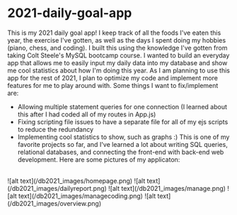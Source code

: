 # 2021-daily-goal-app
This is my 2021 daily goal app! I keep track of all the foods I've eaten this year, the exercise I've gotten, as well as the days I spent doing my hobbies (piano, chess, and coding). I built this using the knowledge I've gotten from taking Colt Steele's MySQL bootcamp course. I wanted to build an everyday app that allows me to easily input my daily data into my database and show me cool statistics about how I'm doing this year.
As I am planning to use this app for the rest of 2021, I plan to optimize my code and implement more features for me to play around with. Some things I want to fix/implement are:
  - Allowing multiple statement queries for one connection (I learned about this after I had coded all of my routes in App.js)
  - Fixing scripting file issues to have a separate file for all of my ejs scripts to reduce the redundancy
  - Implementing cool statistics to show, such as graphs :)
This is one of my favorite projects so far, and I've learned a lot about writing SQL queries, relational databases, and connecting the front-end with back-end web development.
Here are some pictures of my applicaton:
<br>
![alt text](/db2021_images/homepage.png)
![alt text](/db2021_images/dailyreport.png)
![alt text](/db2021_images/manage.png)
![alt text](/db2021_images/managecoding.png)
![alt text](/db2021_images/overview.png)

